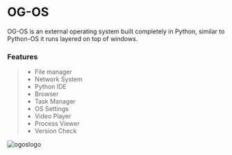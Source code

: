 # OG-OS
OG-OS is an external operating system built completely in Python, similar to Python-OS it runs layered on top of windows.

### Features
> * File manager
> * Network System
> * Python IDE
> * Browser
> * Task Manager
> * OS Settings
> * Video Player
> * Process Viewer
> * Version Check


![ogoslogo](https://github.com/user-attachments/assets/5b185b7e-ecdb-44a4-9fd0-181baaa4edad)
